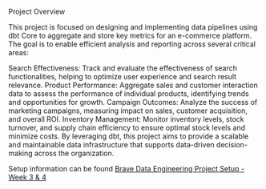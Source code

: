 Project Overview

This project is focused on designing and implementing data pipelines using dbt Core to aggregate and store key metrics for an e-commerce platform. The goal is to enable efficient analysis and reporting across several critical areas:

Search Effectiveness: Track and evaluate the effectiveness of search functionalities, helping to optimize user experience and search result relevance.
Product Performance: Aggregate sales and customer interaction data to assess the performance of individual products, identifying trends and opportunities for growth.
Campaign Outcomes: Analyze the success of marketing campaigns, measuring impact on sales, customer acquisition, and overall ROI.
Inventory Management: Monitor inventory levels, stock turnover, and supply chain efficiency to ensure optimal stock levels and minimize costs.
By leveraging dbt, this project aims to provide a scalable and maintainable data infrastructure that supports data-driven decision-making across the organization.

Setup information can be found [Brave Data Engineering Project Setup - Week 3 & 4](https://docs.google.com/document/d/1DFNScaTC8S_AXgw0ffgOOm7rlzkycdTRpRIZtF_qtrw)
